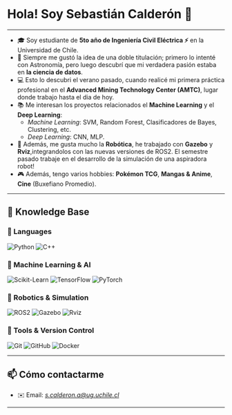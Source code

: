 # Hola! Soy Sebastián Calderón 👋

---

- 🎓 Soy estudiante de **5to año de Ingeniería Civil Eléctrica ⚡** en la Universidad de Chile.  
- 🔭 Siempre me gustó la idea de una doble titulación; primero lo intenté con Astronomía, pero luego descubrí que mi verdadera pasión estaba en **la ciencia de datos**.  
- 💻 Esto lo descubri el verano pasado, cuando realicé mi primera práctica profesional en el **Advanced Mining Technology Center (AMTC)**, lugar donde trabajo hasta el dia de hoy.  
- 📚 Me interesan los proyectos relacionados el **Machine Learning** y el **Deep Learning**:  
  - *Machine Learning*: SVM, Random Forest, Clasificadores de Bayes, Clustering, etc.  
  - *Deep Learning*: CNN, MLP.  
- 🤖 Además, me gusta mucho la **Robótica**, he trabajado con **Gazebo** y **Rviz**,integrandolos con las nuevas versiones de ROS2. El semestre pasado trabaje en el desarrollo de la simulación de una aspiradora robot!  
- 🎮 Además, tengo varios hobbies: **Pokémon TCG**, **Mangas & Anime**, **Cine** (Buxefiano Promedio).  

---

## 🧠 Knowledge Base

### 🔹 Languages
![Python](https://img.shields.io/badge/Python-3776AB?style=for-the-badge&logo=python&logoColor=white)
![C++](https://img.shields.io/badge/C++-00599C?style=for-the-badge&logo=cplusplus&logoColor=white)

### 🔹 Machine Learning & AI
![Scikit-Learn](https://img.shields.io/badge/Scikit--Learn-F7931E?style=for-the-badge&logo=scikit-learn&logoColor=white)
![TensorFlow](https://img.shields.io/badge/TensorFlow-FF6F00?style=for-the-badge&logo=TensorFlow&logoColor=white)
![PyTorch](https://img.shields.io/badge/PyTorch-EE4C2C?style=for-the-badge&logo=pytorch&logoColor=white)

### 🔹 Robotics & Simulation
![ROS2](https://img.shields.io/badge/ROS2-22314E?style=for-the-badge&logo=ros&logoColor=white)
![Gazebo](https://img.shields.io/badge/Gazebo-7A3E65?style=for-the-badge&logo=ros&logoColor=white)
![Rviz](https://img.shields.io/badge/Rviz-FF6600?style=for-the-badge&logo=ros&logoColor=white)

### 🔹 Tools & Version Control
![Git](https://img.shields.io/badge/Git-F05032?style=for-the-badge&logo=git&logoColor=white)
![GitHub](https://img.shields.io/badge/GitHub-181717?style=for-the-badge&logo=github&logoColor=white)
![Docker](https://img.shields.io/badge/Docker-2496ED?style=for-the-badge&logo=docker&logoColor=white)

---

## 📫 Cómo contactarme
- ✉️ Email: *s.calderon.a@ug.uchile.cl*  
---

